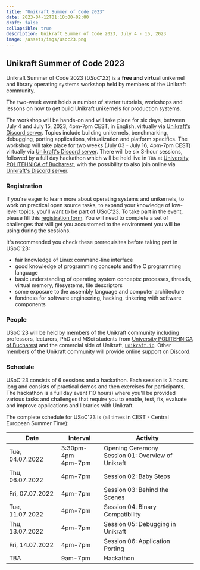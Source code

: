 ```yaml
---
title: "Unikraft Summer of Code 2023"
date: 2023-04-12T01:10:00+02:00
draft: false
collapsible: true
description: Unikraft Summer of Code 2023, July 4 - 15, 2023
image: /assets/imgs/usoc23.png
---
```


## Unikraft Summer of Code 2023

Unikraft Summer of Code 2023 (*USoC'23*) is a **free and virtual** unikernel and library operating systems workshop held by members of the Unikraft community.

The two-week event holds a number of starter tutorials, workshops and lessons on how to get build Unikraft unikernels for production systems.

The workshop will be hands-on and will take place for six days, between July 4 and July 15, 2023, 4pm-7pm CEST, in English, virtually via [Unikraft's Discord server](https://bit.ly/UnikraftDiscord).
Topics include building unikernels, benchmarking, debugging, porting applications, virtualization and platform specifics.
The workshop will take place for two weeks (July 03 - July 16, 4pm-7pm CEST) virtually via [Unikraft's Discord server](https://bit.ly/UnikraftDiscord).
There will be six 3-hour sessions, followed by a full day hackathon which will be held live in `TBA` at [University POLITEHNICA of Bucharest](https://upb.ro), with the possibility to also join online via [Unikraft's Discord server](https://bit.ly/UnikraftDiscord).

### Registration

If you're eager to learn more about operating systems and unikernels, to work on practical open source tasks, to expand your knowledge of low-level topics, you'll want to be part of USoC'23.
To take part in the event, please fill this [registration form](https://forms.gle/ZUVLnkb6YNWhr9Cp8).
You will need to complete a set of challenges that will get you accustomed to the environment you will be using during the sessions.

It's recommended you check these prerequisites before taking part in USoC'23:

* fair knowledge of Linux command-line interface
* good knowledge of programming concepts and the C programming language
* basic understanding of operating system concepts: processes, threads, virtual memory, filesystems, file descriptors
* some exposure to the assembly language and computer architecture
* fondness for software engineering, hacking, tinkering with software components

### People

USoC'23 will be held by members of the Unikraft community including professors, lecturers, PhD and MSci students from [University POLITEHNICA of Bucharest](https://upb.ro/) and the comercial side of Unikraft, [`Unikraft.io`](https://unikraft.io/).
Other members of the Unikraft community will provide online support on [Discord](https://bit.ly/UnikraftDiscord).

### Schedule

USoC'23 consists of 6 sessions and a hackathon.
Each session is 3 hours long and consists of practical demos and then exercises for participants.
The hackathon is a full day event (10 hours) where you'll be provided various tasks and challenges that require you to enable, test, fix, evaluate and improve applications and libraries with Unikraft.

The complete schedule for USoC'23 is (all times in CEST - Central European Summer Time):

| Date | Interval | Activity |
|------|----------|----------|
| Tue, 04.07.2022 | 3:30pm-4pm<br/> 4pm-7pm| Opening Ceremony<br/> Session 01: Overview of Unikraft |
| Thu, 06.07.2022 | 4pm-7pm | Session 02: Baby Steps |
| Fri, 07.07.2022 | 4pm-7pm | Session 03: Behind the Scenes |
| Tue, 11.07.2022 | 4pm-7pm | Session 04: Binary Compatibility |
| Thu, 13.07.2022 | 4pm-7pm | Session 05: Debugging in Unikraft |
| Fri, 14.07.2022 | 4pm-7pm | Session 06: Application Porting |
| TBA | 9am-7pm | Hackathon |
